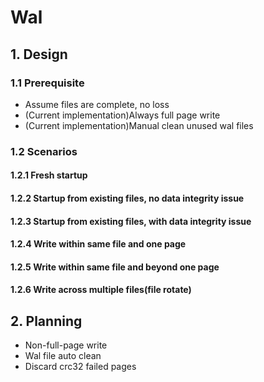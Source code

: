 # Wal

## 1. Design

### 1.1 Prerequisite

* Assume files are complete, no loss
* (Current implementation)Always full page write
* (Current implementation)Manual clean unused wal files

### 1.2 Scenarios

#### 1.2.1 Fresh startup

#### 1.2.2 Startup from existing files, no data integrity issue

#### 1.2.3 Startup from existing files, with data integrity issue

#### 1.2.4 Write within same file and one page

#### 1.2.5 Write within same file and beyond one page

#### 1.2.6 Write across multiple files(file rotate)

## 2. Planning

* Non-full-page write
* Wal file auto clean
* Discard crc32 failed pages
